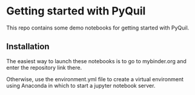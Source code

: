 # Getting started with PyQuil

This repo contains some demo notebooks for getting started with PyQuil.

## Installation

The easiest way to launch these notebooks is to go to mybinder.org and enter the repository link there.

Otherwise, use the environment.yml file to create a virtual environment using Anaconda in which to start a jupyter notebook server.
